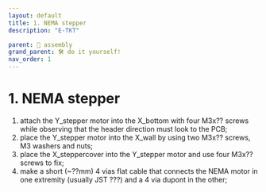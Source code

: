 ```yaml
---
layout: default
title: 1. NEMA stepper
description: "E-TKT"

parent: 🧩 assembly
grand_parent: 🛠️ do it yourself!
nav_order: 1
---
```


# **1. NEMA stepper**

1. attach the Y_stepper motor into the X_bottom with four M3x?? screws while observing that the header direction must look to the PCB;
2. place the Y_stepper motor into the X_wall by using two M3x?? screws, M3 washers and nuts;
3. place the X_steppercover into the Y_stepper motor and use four M3x?? screws to fix; 
4. make a short (~??mm) 4 vias flat cable that connects the NEMA motor in one extremity (usually JST ???) and a 4 via dupont in the other;
